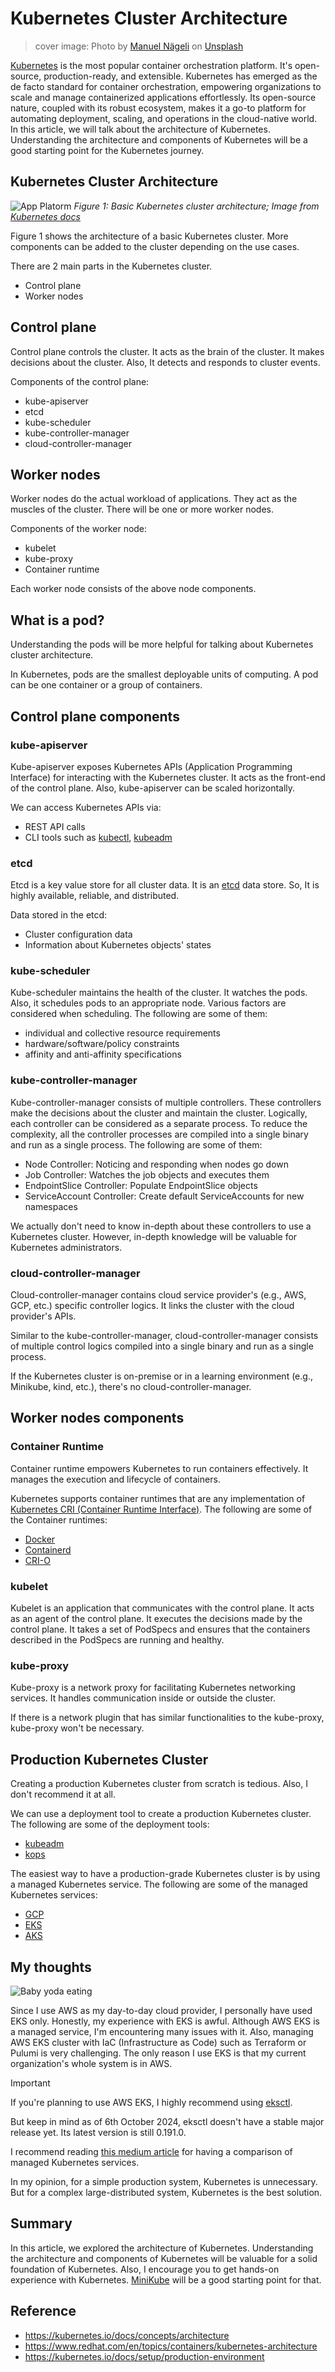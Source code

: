 # Kubernetes Cluster Architecture

> cover image: Photo by <a href="https://unsplash.com/@gwundrig?utm_content=creditCopyText&utm_medium=referral&utm_source=unsplash">Manuel Nägeli</a> on <a href="https://unsplash.com/photos/orchestra-playing-their-piece-7CcPLtywRso?utm_content=creditCopyText&utm_medium=referral&utm_source=unsplash">Unsplash</a>

[Kubernetes](https://kubernetes.io) is the most popular container orchestration platform. It's open-source, production-ready, and extensible. Kubernetes has emerged as the de facto standard for container orchestration, empowering organizations to scale and manage containerized applications effortlessly. Its open-source nature, coupled with its robust ecosystem, makes it a go-to platform for automating deployment, scaling, and operations in the cloud-native world. In this article, we will talk about the architecture of Kubernetes. Understanding the architecture and components of Kubernetes will be a good starting point for the Kubernetes journey.

## Kubernetes Cluster Architecture

![App Platorm](https://kubernetes.io/images/docs/kubernetes-cluster-architecture.svg)
*Figure 1: Basic Kubernetes cluster architecture; Image from <a href="https://kubernetes.io/docs/concepts/architecture/">Kubernetes docs</a>*

Figure 1 shows the architecture of a basic Kubernetes cluster. More components can be added to the cluster depending on the use cases.

There are 2 main parts in the Kubernetes cluster.
- Control plane
- Worker nodes

## Control plane
Control plane controls the cluster. It acts as the brain of the cluster. It makes decisions about the cluster. Also, It detects and responds to cluster events.

Components of the control plane:
- kube-apiserver
- etcd
- kube-scheduler
- kube-controller-manager
- cloud-controller-manager

## Worker nodes
Worker nodes do the actual workload of applications. They act as the muscles of the cluster. There will be one or more worker nodes.

Components of the worker node:
- kubelet
- kube-proxy
- Container runtime

Each worker node consists of the above node components.

## What is a pod?

Understanding the pods will be more helpful for talking about Kubernetes cluster architecture.

In Kubernetes, pods are the smallest deployable units of computing. A pod can be one container or a group of containers.

## Control plane components

### kube-apiserver

Kube-apiserver exposes Kubernetes APIs (Application Programming Interface) for interacting with the Kubernetes cluster. It acts as the front-end of the control plane. Also, kube-apiserver can be scaled horizontally.

We can access Kubernetes APIs via:
- REST API calls
- CLI tools such as [kubectl](https://kubernetes.io/docs/reference/kubectl/), [kubeadm](https://kubernetes.io/docs/reference/setup-tools/kubeadm/)


### etcd

Etcd is a key value store for all cluster data. It is an [etcd](https://etcd.io/) data store. So, It is highly available, reliable, and distributed.

Data stored in the etcd:
- Cluster configuration data
- Information about Kubernetes objects' states

### kube-scheduler

Kube-scheduler maintains the health of the cluster. It watches the pods. Also, it schedules pods to an appropriate node. Various factors are considered when scheduling. The following are some of them:
- individual and collective resource requirements
- hardware/software/policy constraints
- affinity and anti-affinity specifications

### kube-controller-manager

Kube-controller-manager consists of multiple controllers. These controllers make the decisions about the cluster and maintain the cluster. Logically, each controller can be considered as a separate process. To reduce the complexity, all the controller processes are compiled into a single binary and run as a single process. The following are some of them:
- Node Controller: Noticing and responding when nodes go down
- Job Controller: Watches the job objects and executes them
- EndpointSlice Controller: Populate EndpointSlice objects
- ServiceAccount Controller: Create default ServiceAccounts for new namespaces

We actually don't need to know in-depth about these controllers to use a Kubernetes cluster. However, in-depth knowledge will be valuable for Kubernetes administrators.

### cloud-controller-manager

Cloud-controller-manager contains cloud service provider's (e.g., AWS, GCP, etc.) specific controller logics. It links the cluster with the cloud provider's APIs.

Similar to the kube-controller-manager, cloud-controller-manager consists of multiple control logics compiled into a single binary and run as a single process.

If the Kubernetes cluster is on-premise or in a learning environment (e.g., Minikube, kind, etc.), there's no cloud-controller-manager.

## Worker nodes components

### Container Runtime

Container runtime empowers Kubernetes to run containers effectively. It manages the execution and lifecycle of containers.

Kubernetes supports container runtimes that are any implementation of [Kubernetes CRI (Container Runtime Interface)](https://kubernetes.io/docs/concepts/architecture/cri/). The following are some of the Container runtimes:
- [Docker](https://docs.docker.com/)
- [Containerd](https://containerd.io/)
- [CRI-O](https://cri-o.io/)

### kubelet

Kubelet is an application that communicates with the control plane. It acts as an agent of the control plane. It executes the decisions made by the control plane. It takes a set of PodSpecs and ensures that the containers described in the PodSpecs are running and healthy.

### kube-proxy

Kube-proxy is a network proxy for facilitating Kubernetes networking services. It handles communication inside or outside the cluster.

If there is a network plugin that has similar functionalities to the kube-proxy, kube-proxy won't be necessary.

## Production Kubernetes Cluster

Creating a production Kubernetes cluster from scratch is tedious. Also, I don't recommend it at all.

We can use a deployment tool to create a production Kubernetes cluster. The following are some of the deployment tools:
- [kubeadm](https://kubernetes.io/docs/reference/setup-tools/kubeadm)
- [kops](https://kops.sigs.k8s.io)

The easiest way to have a production-grade Kubernetes cluster is by using a managed Kubernetes service. The following are some of the managed Kubernetes services:
- [GCP](https://cloud.google.com/kubernetes-engine/?hl=en)
- [EKS](https://aws.amazon.com/eks)
- [AKS](https://azure.microsoft.com/en-us/products/kubernetes-service)

## My thoughts

![Baby yoda eating](https://i.giphy.com/media/v1.Y2lkPTc5MGI3NjExN2sxNTAzenlqMWo1bWRyc2E0bGtjY2pjd3ZvaTIya3hjZHBtOTlxcyZlcD12MV9pbnRlcm5hbF9naWZfYnlfaWQmY3Q9Zw/2wGXK84nfEtR1JHe1H/giphy.gif)

Since I use AWS as my day-to-day cloud provider, I personally have used EKS only. Honestly, my experience with EKS is awful. Although AWS EKS is a managed service, I'm encountering many issues with it. Also, managing AWS EKS cluster with IaC (Infrastructure as Code) such as Terraform or Pulumi is very challenging. The only reason I use EKS is that my current organization's whole system is in AWS.

> [!IMPORTANT]
> If you're planning to use AWS EKS, I highly recommend using [eksctl](https://eksctl.io).

But keep in mind as of 6th October 2024, eksctl doesn't have a stable major release yet. Its latest version is still 0.191.0.

I recommend reading [this medium article](https://medium.com/@elliotgraebert/comparing-the-top-eight-managed-kubernetes-providers-2ae39662391b) for having a comparison of managed Kubernetes services.

In my opinion, for a simple production system, Kubernetes is unnecessary. But for a complex large-distributed system, Kubernetes is the best solution.

## Summary
In this article, we explored the architecture of Kubernetes. Understanding the architecture and components of Kubernetes will be valuable for a solid foundation of Kubernetes. Also, I encourage you to get hands-on experience with Kubernetes. [MiniKube](https://minikube.sigs.k8s.io/docs) will be a good starting point for that.

## Reference
- https://kubernetes.io/docs/concepts/architecture
- https://www.redhat.com/en/topics/containers/kubernetes-architecture
- https://kubernetes.io/docs/setup/production-environment
